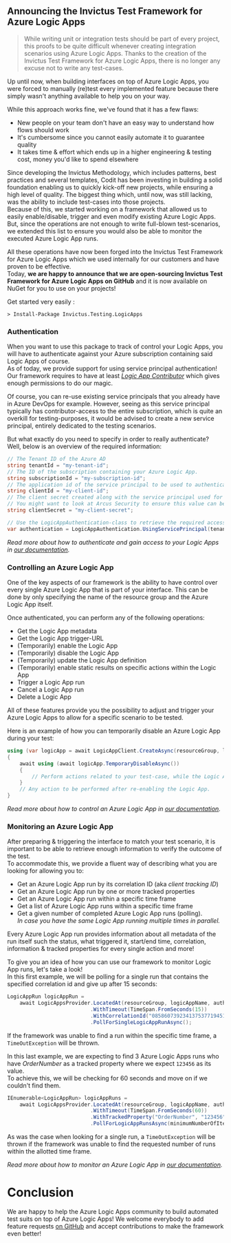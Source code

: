 Announcing the Invictus Test Framework for Azure Logic Apps
--
>While writing unit or integration tests should be part of every project, this proofs to be quite difficult whenever creating integration scenarios using Azure Logic Apps.
>Thanks to the creation of the Invictus Test Framework for Azure Logic Apps, there is no longer any excuse not to write any test-cases.

Up until now, when building interfaces on top of Azure Logic Apps, you were forced to manually (re)test every implemented feature because there simply wasn't anything available to help you on your way.  

While this approach works fine, we've found that it has a few flaws:  
- New people on your team don't have an easy way to understand how flows should work  
- It's cumbersome since you cannot easily automate it to guarantee quality  
- It takes time & effort which ends up in a higher engineering & testing cost, money you'd like to spend elsewhere  

Since developing the Invictus Methodology, which includes patterns, best practices and several templates, Codit has been investing in building a solid foundation enabling us to quickly kick-off new projects, while ensuring a high level of quality. The biggest thing which, until now, was still lacking, was the ability to include test-cases into those projects.  
Because of this, we started working on a framework that allowed us to easily enable/disable, trigger and even modify existing Azure Logic Apps. But, since the operations are not enough to write full-blown test-scenarios, we extended this list to ensure you would also be able to monitor the executed Azure Logic App runs.  

All these operations have now been forged into the Invictus Test Framework for Azure Logic Apps which we used internally for our customers and have proven to be effective.  
Today, **we are happy to announce that we are open-sourcing Invictus Test Framework for Azure Logic Apps on GitHub** and it is now available on NuGet for you to use on your projects!  

Get started very easily :  
```shell
> Install-Package Invictus.Testing.LogicApps
```

### Authentication
When you want to use this package to track of control your Logic Apps, you will have to authenticate against your Azure subscription containing said Logic Apps of course.  
As of today, we provide support for using service principal authentication! Our framework requires to have at least [*Logic App Contributor*](https://docs.microsoft.com/en-us/azure/role-based-access-control/built-in-roles#logic-app-contributor) which gives enough permissions to do our magic.  

Of course, you can re-use existing service principals that you already have in Azure DevOps for example. However, seeing as this service principal typically has contributor-access to the entire subscription, which is quite an overkill for testing-purposes, it would be advised to create a new service principal, entirely dedicated to the testing scenarios.  

But what exactly do you need to specify in order to really authenticate?  
Well, below is an overview of the required information:

```csharp
// The Tenant ID of the Azure AD
string tenantId = "my-tenant-id";
// The ID of the subscription containing your Azure Logic App.
string subscriptionId = "my-subscription-id";
// The application id of the service principal to be used to authenticate.
string clientId = "my-client-id";
// The client secret created along with the service principal used for authentication.
// You might want to look at Arcus Security to ensure this value can be stored in Azure Key Vault instead
string clientSecret = "my-client-secret";

// Use the LogicAppAuthentication-class to retrieve the required access token.
var authentication = LogicAppAuthentication.UsingServicePrincipal(tenantId, subscriptionId, clientId, clientSecret);
```

*Read more about how to authenticate and gain access to your Logic Apps in [our documentation](https://invictus-integration.github.io/testing-framework/#/logic-apps/authentication).*  

### Controlling an Azure Logic App

One of the key aspects of our framework is the ability to have control over every single Azure Logic App that is part of your interface. This can be done by only specifying the name of the resource group and the Azure Logic App itself.   

Once authenticated, you can perform any of the following operations:  
- Get the Logic App metadata  
- Get the Logic App trigger-URL  
- (Temporarily) enable the Logic App  
- (Temporarily) disable the Logic App  
- (Temporarily) update the Logic App definition  
- (Temporarily) enable static results on specific actions within the Logic App  
- Trigger a Logic App run  
- Cancel a Logic App run  
- Delete a Logic App  

All of these features provide you the possibility to adjust and trigger your Azure Logic Apps to allow for a specific scenario to be tested.  

Here is an example of how you can temporarily disable an Azure Logic App during your test:  
```csharp
using (var logicApp = await LogicAppClient.CreateAsync(resourceGroup, logicAppName, authentication))
{
    await using (await logicApp.TemporaryDisableAsync())
    {
        // Perform actions related to your test-case, while the Logic App is disabled.
    }
    // Any action to be performed after re-enabling the Logic App.
}
```

*Read more about how to control an Azure Logic App in [our documentation](https://invictus-integration.github.io/testing-framework/#/logic-apps/control-single-logicapp).*  

### Monitoring an Azure Logic App

After preparing & triggering the interface to match your test scenario, it is important to be able to retrieve enough information to verify the outcome of the test.  
To accommodate this, we provide a fluent way of describing what you are looking for allowing you to:  
- Get an Azure Logic App run by its correlation ID (aka *client tracking ID*)
- Get an Azure Logic App run by one or more tracked properties
- Get an Azure Logic App run within a specific time frame  
- Get a list of Azure Logic App runs within a specific time frame
- Get a given number of completed Azure Logic App runs (polling).   
  *In case you have the same Logic App running multiple times in parallel.* 

Every Azure Logic App run provides information about all metadata of the run itself such the status, what triggered it, start/end time, correlation, information & tracked properties for every single action and more!  

To give you an idea of how you can use our framework to monitor Logic App runs, let's take a look!  
In this first example, we will be polling for a single run that contains the specified correlation id and give up after 15 seconds:
```csharp
LogicAppRun logicAppRun =
    await LogicAppsProvider.LocatedAt(resourceGroup, logicAppName, authentication)
                           .WithTimeout(TimeSpan.FromSeconds(15))
                           .WithCorrelationId("08586073923413753771945113291CU110")
                           .PollForSingleLogicAppRunAsync();
```
If the framework was unable to find a run within the specific time frame, a `TimeOutException` will be thrown.

In this last example, we are expecting to find 3 Azure Logic Apps runs who have _OrderNumber_ as a tracked property where we expect `123456` as its value.  
To achieve this, we will be checking for 60 seconds and move on if we couldn't find them.  
```csharp
IEnumerable<LogicAppRun> logicAppRuns =
    await LogicAppsProvider.LocatedAt(resourceGroup, logicAppName, authentication)
                           .WithTimeout(TimeSpan.FromSeconds(60))
                           .WithTrackedProperty("OrderNumber", "123456")
                           .PollForLogicAppRunsAsync(minimumNumberOfItems: 3);
```
As was the case when looking for a single run, a `TimeOutException` will be thrown if the framework was unable to find the requested number of runs within the allotted time frame.


*Read more about how to monitor an Azure Logic App in [our documentation](https://invictus-integration.github.io/testing-framework/#/logic-apps/polling-logicapp-runs).*  


# Conclusion
We are happy to help the Azure Logic Apps community to build automated test suits on top of Azure Logic Apps! We welcome everybody to add feature requests [on GitHub](https://github.com/invictus-integration/testing-framework/) and accept contributions to make the framework even better!
